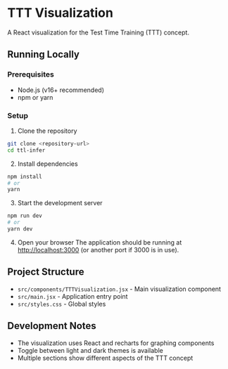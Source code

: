 # TTT Visualization

A React visualization for the Test Time Training (TTT) concept.

## Running Locally

### Prerequisites
- Node.js (v16+ recommended)
- npm or yarn

### Setup

1. Clone the repository
```bash
git clone <repository-url>
cd ttl-infer
```

2. Install dependencies
```bash
npm install
# or 
yarn
```

3. Start the development server
```bash
npm run dev
# or
yarn dev
```

4. Open your browser
The application should be running at [http://localhost:3000](http://localhost:3000) (or another port if 3000 is in use).

## Project Structure

- `src/components/TTTVisualization.jsx` - Main visualization component
- `src/main.jsx` - Application entry point
- `src/styles.css` - Global styles

## Development Notes

- The visualization uses React and recharts for graphing components
- Toggle between light and dark themes is available
- Multiple sections show different aspects of the TTT concept 